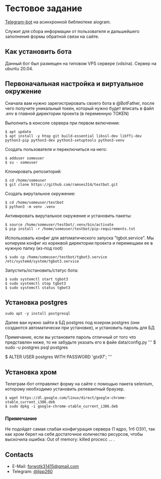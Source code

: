 # Тестовое задание

[Telegram-bot](https://t.me/mitty44bot) на асинхронной библиотеке aiogram. 

Служит для сбора информации от пользователя и дальшейшего заполнения формы обратной связи на сайте.

## Как установить бота

Данный бот был размещен на типовом VPS сервере (vdsina). Сервер на ubuntu 20.04.

## Первоначальная настройка и виртуальное окружение

Сначала вам нужно зарегистрировать своего бота в @BotFather, после чего получите уникальный токен,
который нужно будет вписать в файл .env в главной директории проекта (в переменную TOKEN)

Выполнить в консоле сервера при первом включении:

```
$ apt update
$ apt install -y htop git build-essential libssl-dev libffi-dev python3-pip python3-dev python3-setuptools python3-venv 
```

Создать пользователя и переключиться на него:

```
$ adduser someuser
$ su - someuser
```

Клонировать репозиторий:

```
$ cd /home/someuser
$ git clone https://github.com/ramses314/testbot.git
```

Создать вирутальное окружение:

```
$ cd /home/someuser/testbot
$ python3 -m venv .venv
```

Активировать вирутальное окружение и установить пакеты:

```
$ source /home/someuser/testbot/.venv/bin/activate
$ pip install -r /home/someuser/testbot/pip-requirements.txt
```

Использовать конфиг для автоматического запуска "tgbot.service". Мы копируем конфиг из кореквой директории проекта и перемещаеи ее в нужную папку (из-под root)

```
$ sudo cp /home/someuser/testbot/tgbot3.service /etc/systemd/system/tgbot3.service
```
Запустить/остановить/статус бота:
```
$ sudo systemctl start tgbot3
$ sudo systemctl stop tgbot3
$ sudo systemctl status tgbot3
```

## Установка postgres
```
sudo apt -y install postgresql
```
Далее ваи нужно зайти в БД postgres под юзером postgres (они создаются автоматически при установке), и установить пароль для БД

Примечание, если вы установите пароль отличный от того что представлен ниже, то не забудьте указать его в файе data/config.py
'''
$ sudo -u postgres psql postgres

$ ALTER USER postgres WITH PASSWORD 'gtx97';
'''

## Установка хром

Телеграм-бот отправлякт форму на сайте с помощью пакета selenium, которому необходимо установить релевантный браузер.

```
$ wget https://dl.google.com/linux/direct/google-chrome-stable_current_i386.deb
$ sudo dpkg -i google-chrome-stable_current_i386.deb
```
### Примечание

Не подойдет самая слабая конфигурация сервера (1 ядро, 1гб ОЗУ), так как хром берет на себя достаточное количество ресурсов, чтобы выскочила ошибка: Out of memory: killed procecc ... .



## Contacts

- E-Mail: forwotk31415@gmail.com
- Telegram: [@lipp260](https://t.me/lipp260)

 
